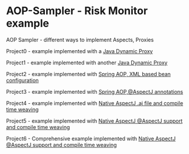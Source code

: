 AOP-Sampler - Risk Monitor example
===========

AOP Sampler - different ways to implement Aspects, Proxies

Project0 - example implemented with a [Java Dynamic Proxy](https://github.com/press0/aop-sampler/blob/master/project0/src/main/java/com/press/MyInvocationHandler.java)

Project1 - example implemented with another [Java Dynamic Proxy](https://github.com/press0/aop-sampler/blob/master/project1/src/main/java/org/bk/trade/proxy/RiskMonitorProxy.java)

Project2 - example implemented with [Spring AOP, XML based bean configuration](https://github.com/press0/aop-sampler/blob/master/project2/src/main/java/org/bk/trade/aspect/RiskMonitorAdvice.java)

Project3 - example implemented with [Spring AOP,@AspectJ annotations](https://github.com/press0/aop-sampler/blob/master/project3/src/main/java/org/bk/trade/aspect/AuditAspect.java)

Project4 - example implemented with [Native AspectJ .aj file and compile time weaving](https://github.com/press0/aop-sampler/blob/master/project4/src/main/java/org/bk/trade/aspect/AuditAspect.aj)

Project5 - example implemented with [Native AspectJ @AspectJ support and compile time weaving](https://github.com/press0/aop-sampler/blob/master/project5/src/main/java/org/bk/trade/aspect/AuditAspect.java)

Project6 - Comprehensive example implemented with [Native AspectJ @AspectJ support and compile time weaving](https://github.com/press0/aop-sampler/blob/master/project6/src/main/java/org/bk/trade/aspect/AuditAspect.java)
